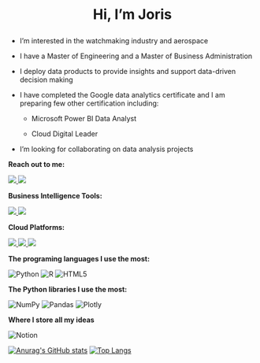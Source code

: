# <p align="center">Hi, I’m Joris</p>

- I’m interested in the watchmaking industry and aerospace

- I have a Master of Engineering and a Master of Business Administration

- I deploy data products to provide insights and support data-driven decision making

- I have completed the Google data analytics certificate and I am preparing few other certification including:

	- Microsoft Power BI Data Analyst
	
	- Cloud Digital Leader
	
- I’m looking for collaborating on data analysis projects

**Reach out to me:**
<p align="left">
	<a href="https://www.linkedin.com/in/jorisgauliard/">
		<img src="https://skillicons.dev/icons?i=linkedin" />
	</a>
	<a href="mailto:joris.gauliard@gmail.com">
		<img src="https://img.icons8.com/fluent/48/000000/gmail.png" />
	</a>
</p>

**Business Intelligence Tools:**
<p align="left">
	<a href="">
		<img src="https://img.icons8.com/ios/50/null/power-bi.png"/>
	</a>
	<a href="">
		<img src="https://img.icons8.com/ios-filled/50/null/tableau-software.png"/>
	</a>
</p>

**Cloud Platforms:**
<p align="left">
	<a href="https://www.cloudskillsboost.google/public_profiles/65113f20-b821-4c30-b88b-58e5275ac10e">
		<img src="https://skillicons.dev/icons?i=gcp&theme=light" />
	</a>
	<a href="">
		<img src="https://skillicons.dev/icons?i=azure&theme=light" />
	</a>
	<a href="">
		<img src="https://skillicons.dev/icons?i=aws&theme=light" />
	</a>
</p>

**The programing languages I use the most:**

![Python](https://img.shields.io/badge/python-3670A0?style=for-the-badge&logo=python&logoColor=ffdd54) ![R](https://img.shields.io/badge/r-%23276DC3.svg?style=for-the-badge&logo=r&logoColor=white) ![HTML5](https://img.shields.io/badge/html5-%23E34F26.svg?style=for-the-badge&logo=html5&logoColor=white)

**The Python libraries I use the most:**

![NumPy](https://img.shields.io/badge/numpy-%23013243.svg?style=for-the-badge&logo=numpy&logoColor=white) 	![Pandas](https://img.shields.io/badge/pandas-%23150458.svg?style=for-the-badge&logo=pandas&logoColor=white) 	![Plotly](https://img.shields.io/badge/Plotly-%233F4F75.svg?style=for-the-badge&logo=plotly&logoColor=white)

**Where I store all my ideas**

![Notion](https://img.shields.io/badge/Notion-%23000000.svg?style=for-the-badge&logo=notion&logoColor=white)

[![Anurag's GitHub stats](https://github-readme-stats.vercel.app/api?username=jorisgauliard)](https://github.com/anuraghazra/github-readme-stats) [![Top Langs](https://github-readme-stats.vercel.app/api/top-langs/?username=jorisgauliard)](https://github.com/anuraghazra/github-readme-stats)

<!---
--->
